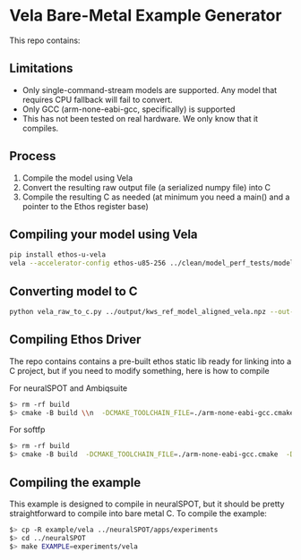 # Vela Bare-Metal Example Generator
This repo contains:

## Limitations
- Only single-command-stream models are supported. Any model that requires CPU fallback will fail to convert.
- Only GCC (arm-none-eabi-gcc, specifically) is supported
- This has not been tested on real hardware. We only know that it compiles.

## Process
1. Compile the model using Vela
2. Convert the resulting raw output file (a serialized numpy file) into C
3. Compile the resulting C as needed (at minimum you need a main() and a pointer to the Ethos register base)

## Compiling your model using Vela
```bash
pip install ethos-u-vela
vela --accelerator-config ethos-u85-256 ../clean/model_perf_tests/models/kws/kws_ref_model_aligned.tflite --output-format raw
```

## Converting model to C
```bash
python vela_raw_to_c.py ../output/kws_ref_model_aligned_vela.npz --out-dir . --prefix foo
```

## Compiling Ethos Driver
The repo contains contains a pre-built ethos static lib ready for linking into a C project, but if you need to modify something, here is how to compile

For neuralSPOT and Ambiqsuite
```bash
$> rm -rf build
$> cmake -B build \\n  -DCMAKE_TOOLCHAIN_FILE=./arm-none-eabi-gcc.cmake \\n  -DTARGET_CPU=cortex-m55 \\n  -DETHOSU_TARGET_NPU_CONFIG=ethos-u85-256 \\n  -DCMSIS_PATH=../../clean/neuralSPOT/extern/CMSIS/CMSIS_5-5.9.0\ncmake --build build -j
```

For softfp
```bash
$> rm -rf build
$> cmake -B build  -DCMAKE_TOOLCHAIN_FILE=./arm-none-eabi-gcc.cmake  -DTARGET_CPU=cortex-m55+nofp  -DETHOSU_TARGET_NPU_CONFIG=ethos-u85-256  -DCMSIS_PATH=../../clean/neuralSPOT/extern/CMSIS/CMSIS_5-5.9.0 && cmake --build build -j
```


## Compiling the example
This example is designed to compile in neuralSPOT, but it should be pretty straightforward to compile into bare metal C.
To compile the example:
```bash
$> cp -R example/vela ../neuralSPOT/apps/experiments
$> cd ../neuralSPOT
$> make EXAMPLE=experiments/vela
